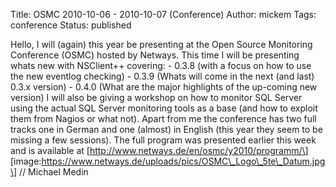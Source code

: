 Title: OSMC 2010-10-06 - 2010-10-07 (Conference)
Author: mickem
Tags: conference
Status: published

Hello, I will (again) this year be presenting at the Open Source
Monitoring Conference (OSMC) hosted by Netways. This time I will be
presenting whats new with NSClient++ covering: - 0.3.8 (with a focus on
how to use the new eventlog checking) - 0.3.9 (Whats will come in the
next (and last) 0.3.x version) - 0.4.0 (What are the major highlights of
the up-coming new version) I will also be giving a workshop on how to
monitor SQL Server using the actual SQL Server monitoring tools as a
base (and how to exploit them from Nagios or what not). Apart from me
the conference has two full tracks one in German and one (almost) in
English (this year they seem to be missing a few sessions). The full
program was presented earlier this week and is available at
\[http://www.netways.de/en/osmc/y2010/programm/\]
\[image:https://www.netways.de/uploads/pics/OSMC\_Logo\_5te\_Datum.jpg\]
// Michael Medin
